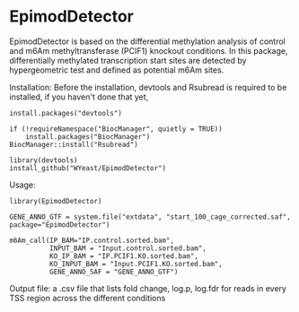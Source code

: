# EpimodDetector

EpimodDetector is based on the differential methylation analysis of control and m6Am methyltransferase (PCIF1) knockout conditions. 
In this package, differentially methylated transcription start sites are detected by hypergeometric test and defined as potential m6Am sites.

Installation:
Before the installation, devtools and Rsubread is required to be installed, if you haven't done that yet,
```
install.packages("devtools")

if (!requireNamespace("BiocManager", quietly = TRUE))
    install.packages("BiocManager")
BiocManager::install("Rsubread")

library(devtools)
install_github("WYeast/EpimodDetector")
```
Usage:
```
library(EpimodDetector)

GENE_ANNO_GTF = system.file("extdata", "start_100_cage_corrected.saf", package="EpimodDetector")

m6Am_call(IP_BAM="IP.control.sorted.bam",
          INPUT_BAM = "Input.control.sorted.bam",
          KO_IP_BAM = "IP.PCIF1.KO.sorted.bam",
          KO_INPUT_BAM = "Input.PCIF1.KO.sorted.bam",
          GENE_ANNO_SAF = "GENE_ANNO_GTF")
```         
Output file: a .csv file that lists fold change, log.p, log.fdr for reads in every TSS region across the different conditions
